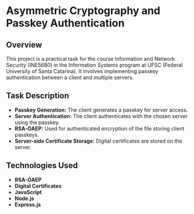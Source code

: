 # Asymmetric Cryptography and Passkey Authentication

## Overview

This project is a practical task for the course Information and Network Security (INE5680) in the Information Systems program at UFSC (Federal University of Santa Catarina). It involves implementing passkey authentication between a client and multiple servers.

## Task Description

- **Passkey Generation:** The client generates a passkey for server access.
- **Server Authentication:** The client authenticates with the chosen server using the passkey.
- **RSA-OAEP:** Used for authenticated encryption of the file storing client passkeys.
- **Server-side Certificate Storage:** Digital certificates are stored on the server.

## Technologies Used

- **RSA-OAEP**
- **Digital Certificates**
- **JavaScript**
- **Node.js**
- **Express.js**
